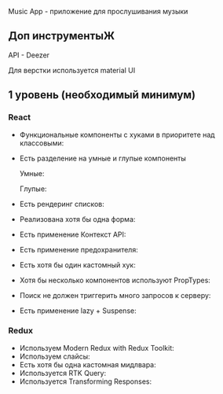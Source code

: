Music App - приложение для прослушивания музыки

## Доп инструментыЖ

API - Deezer

Для верстки используется material UI

## 1 уровень (необходимый минимум)

### React

- Функциональные компоненты c хуками в приоритете над классовыми: 
- Есть разделение на умные и глупые компоненты

  Умные: 

  Глупые: 

- Есть рендеринг списков: 
- Реализована хотя бы одна форма: 
- Есть применение Контекст API: 
- Есть применение предохранителя: 
- Есть хотя бы один кастомный хук: 
- Хотя бы несколько компонентов используют PropTypes: 
- Поиск не должен триггерить много запросов к серверу: 
- Есть применение lazy + Suspense: 

### Redux

- Используем Modern Redux with Redux Toolkit: 
- Используем слайсы: 
- Есть хотя бы одна кастомная мидлвара: 
- Используется RTK Query: 
- Используется Transforming Responses: 
